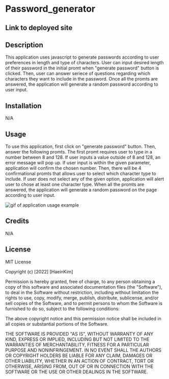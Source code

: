 # Password_generator

## Link to deployed site 

## Description

This application uses javascript to generate passwords according to user preferences in length and type of characters. User can input desired length of their password in the initial promt when "generate password" button is clicked. Then, user can answer seriece of questions regarding which characters they want to include in the password. Once all the promts are answered, the application will generate a random password according to user input. 

## Installation

N/A

## Usage 

To use this application, first click on "generate password" button. Then, answer the following promts. The first promt requires user to type in a number between 8 and 128. If user inputs a value outside of 8 and 128, an error message will pop up. If user input is within the given parameter, application will confirm the chosen number. Then, there will be 4 confirmational promts that allows user to select which character type to include. If user does not select any of the given option, application will alert user to chose at least one character type. When all the promts are answered, the application will generate a random password on the page according to user input.

![gif of application usage example](assets/password_generator.gif)

## Credits

N/A

## License 

MIT License

Copyright (c) [2022] [HaeinKim]

Permission is hereby granted, free of charge, to any person obtaining a copy
of this software and associated documentation files (the "Software"), to deal
in the Software without restriction, including without limitation the rights
to use, copy, modify, merge, publish, distribute, sublicense, and/or sell
copies of the Software, and to permit persons to whom the Software is
furnished to do so, subject to the following conditions:

The above copyright notice and this permission notice shall be included in all
copies or substantial portions of the Software.

THE SOFTWARE IS PROVIDED "AS IS", WITHOUT WARRANTY OF ANY KIND, EXPRESS OR
IMPLIED, INCLUDING BUT NOT LIMITED TO THE WARRANTIES OF MERCHANTABILITY,
FITNESS FOR A PARTICULAR PURPOSE AND NONINFRINGEMENT. IN NO EVENT SHALL THE
AUTHORS OR COPYRIGHT HOLDERS BE LIABLE FOR ANY CLAIM, DAMAGES OR OTHER
LIABILITY, WHETHER IN AN ACTION OF CONTRACT, TORT OR OTHERWISE, ARISING FROM,
OUT OF OR IN CONNECTION WITH THE SOFTWARE OR THE USE OR OTHER DEALINGS IN THE
SOFTWARE.